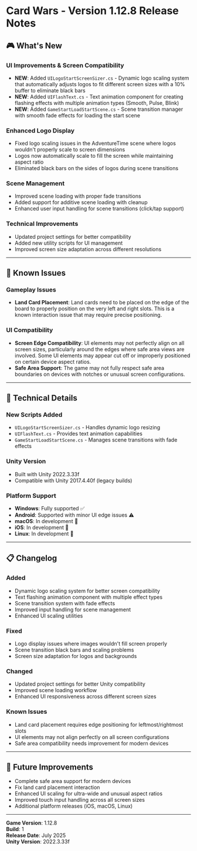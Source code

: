 # Card Wars - Version 1.12.8 Release Notes

## 🎮 What's New

### UI Improvements & Screen Compatibility
- **NEW**: Added `UILogoStartScreenSizer.cs` - Dynamic logo scaling system that automatically adjusts logos to fit different screen sizes with a 10% buffer to eliminate black bars
- **NEW**: Added `UIFlashText.cs` - Text animation component for creating flashing effects with multiple animation types (Smooth, Pulse, Blink)
- **NEW**: Added `GameStartLoadStartScene.cs` - Scene transition manager with smooth fade effects for loading the start scene

### Enhanced Logo Display
- Fixed logo scaling issues in the AdventureTime scene where logos wouldn't properly scale to screen dimensions
- Logos now automatically scale to fill the screen while maintaining aspect ratio
- Eliminated black bars on the sides of logos during scene transitions

### Scene Management
- Improved scene loading with proper fade transitions
- Added support for additive scene loading with cleanup
- Enhanced user input handling for scene transitions (click/tap support)

### Technical Improvements
- Updated project settings for better compatibility
- Added new utility scripts for UI management
- Improved screen size adaptation across different resolutions

---

## 🐛 Known Issues

### Gameplay Issues
- **Land Card Placement**: Land cards need to be placed on the edge of the board to properly position on the very left and right slots. This is a known interaction issue that may require precise positioning.

### UI Compatibility
- **Screen Edge Compatibility**: UI elements may not perfectly align on all screen sizes, particularly around the edges where safe area views are involved. Some UI elements may appear cut off or improperly positioned on certain device aspect ratios.
- **Safe Area Support**: The game may not fully respect safe area boundaries on devices with notches or unusual screen configurations.

---

## 🔧 Technical Details

### New Scripts Added
- `UILogoStartScreenSizer.cs` - Handles dynamic logo resizing
- `UIFlashText.cs` - Provides text animation capabilities  
- `GameStartLoadStartScene.cs` - Manages scene transitions with fade effects

### Unity Version
- Built with Unity 2022.3.33f
- Compatible with Unity 2017.4.40f (legacy builds)

### Platform Support
- **Windows**: Fully supported ✅
- **Android**: Supported with minor UI edge issues ⚠️
- **macOS**: In development 🚧
- **iOS**: In development 🚧
- **Linux**: In development 🚧

---

## 📋 Changelog

### Added
- Dynamic logo scaling system for better screen compatibility
- Text flashing animation component with multiple effect types
- Scene transition system with fade effects
- Improved input handling for scene management
- Enhanced UI scaling utilities

### Fixed
- Logo display issues where images wouldn't fill screen properly
- Scene transition black bars and scaling problems
- Screen size adaptation for logos and backgrounds

### Changed
- Updated project settings for better Unity compatibility
- Improved scene loading workflow
- Enhanced UI responsiveness across different screen sizes

### Known Issues
- Land card placement requires edge positioning for leftmost/rightmost slots
- UI elements may not align perfectly on all screen configurations
- Safe area compatibility needs improvement for modern devices

---

## 🎯 Future Improvements

- Complete safe area support for modern devices
- Fix land card placement interaction
- Enhanced UI scaling for ultra-wide and unusual aspect ratios
- Improved touch input handling across all screen sizes
- Additional platform releases (iOS, macOS, Linux)

---

**Game Version**: 1.12.8  
**Build**: 1  
**Release Date**: July 2025  
**Unity Version**: 2022.3.33f
